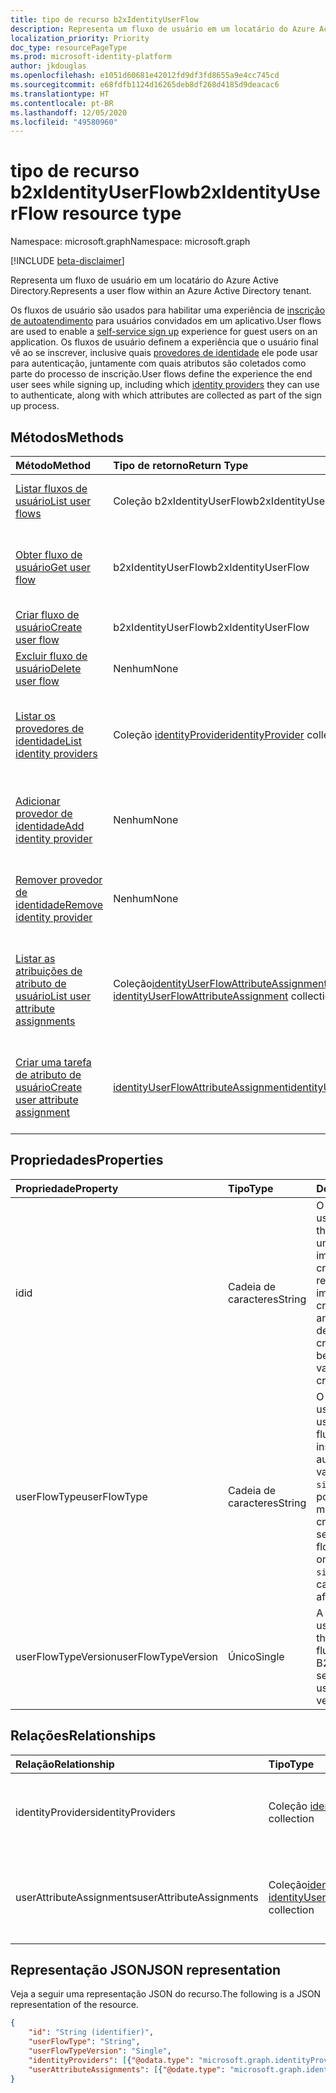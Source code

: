 ```yaml
---
title: tipo de recurso b2xIdentityUserFlow
description: Representa um fluxo de usuário em um locatário do Azure Active Directory.
localization_priority: Priority
doc_type: resourcePageType
ms.prod: microsoft-identity-platform
author: jkdouglas
ms.openlocfilehash: e1051d60681e42012fd9df3fd8655a9e4cc745cd
ms.sourcegitcommit: e68fdfb1124d16265deb8df268d4185d9deacac6
ms.translationtype: HT
ms.contentlocale: pt-BR
ms.lasthandoff: 12/05/2020
ms.locfileid: "49580960"
---
```

# <a name="b2xidentityuserflow-resource-type"></a><span data-ttu-id="3bac9-103">tipo de recurso b2xIdentityUserFlow</span><span class="sxs-lookup"><span data-stu-id="3bac9-103">b2xIdentityUserFlow resource type</span></span>

<span data-ttu-id="3bac9-104">Namespace: microsoft.graph</span><span class="sxs-lookup"><span data-stu-id="3bac9-104">Namespace: microsoft.graph</span></span>

[!INCLUDE [beta-disclaimer](../../includes/beta-disclaimer.md)]

<span data-ttu-id="3bac9-105">Representa um fluxo de usuário em um locatário do Azure Active Directory.</span><span class="sxs-lookup"><span data-stu-id="3bac9-105">Represents a user flow within an Azure Active Directory tenant.</span></span>

<span data-ttu-id="3bac9-106">Os fluxos de usuário são usados para habilitar uma experiência de [inscrição de autoatendimento](/azure/active-directory/external-identities/self-service-sign-up-overview) para usuários convidados em um aplicativo.</span><span class="sxs-lookup"><span data-stu-id="3bac9-106">User flows are used to enable a [self-service sign up](/azure/active-directory/external-identities/self-service-sign-up-overview) experience for guest users on an application.</span></span> <span data-ttu-id="3bac9-107">Os fluxos de usuário definem a experiência que o usuário final vê ao se inscrever, inclusive quais [provedores de identidade](/azure/active-directory/external-identities/identity-providers) ele pode usar para autenticação, juntamente com quais atributos são coletados como parte do processo de inscrição.</span><span class="sxs-lookup"><span data-stu-id="3bac9-107">User flows define the experience the end user sees while signing up, including which [identity providers](/azure/active-directory/external-identities/identity-providers) they can use to authenticate, along with which attributes are collected as part of the sign up process.</span></span>

## <a name="methods"></a><span data-ttu-id="3bac9-108">Métodos</span><span class="sxs-lookup"><span data-stu-id="3bac9-108">Methods</span></span>

| <span data-ttu-id="3bac9-109">Método</span><span class="sxs-lookup"><span data-stu-id="3bac9-109">Method</span></span>       | <span data-ttu-id="3bac9-110">Tipo de retorno</span><span class="sxs-lookup"><span data-stu-id="3bac9-110">Return Type</span></span>  |<span data-ttu-id="3bac9-111">Descrição</span><span class="sxs-lookup"><span data-stu-id="3bac9-111">Description</span></span>|
|:---------------|:--------|:----------|
|[<span data-ttu-id="3bac9-112">Listar fluxos de usuário</span><span class="sxs-lookup"><span data-stu-id="3bac9-112">List user flows</span></span>](../api/identitycontainer-list-b2xuserflows.md)|<span data-ttu-id="3bac9-113">Coleção b2xIdentityUserFlow</span><span class="sxs-lookup"><span data-stu-id="3bac9-113">b2xIdentityUserFlow collection</span></span>|<span data-ttu-id="3bac9-114">Recupere todos os fluxos de usuário B2X.</span><span class="sxs-lookup"><span data-stu-id="3bac9-114">Retrieve all B2X user flows.</span></span>|
|[<span data-ttu-id="3bac9-115">Obter fluxo de usuário</span><span class="sxs-lookup"><span data-stu-id="3bac9-115">Get user flow</span></span>](../api/b2xidentityuserflow-get.md)|<span data-ttu-id="3bac9-116">b2xIdentityUserFlow</span><span class="sxs-lookup"><span data-stu-id="3bac9-116">b2xIdentityUserFlow</span></span>|<span data-ttu-id="3bac9-117">Recupere as propriedades de um fluxo de usuário B2X.</span><span class="sxs-lookup"><span data-stu-id="3bac9-117">Retrieve properties of a B2X user flow.</span></span>|
|[<span data-ttu-id="3bac9-118">Criar fluxo de usuário</span><span class="sxs-lookup"><span data-stu-id="3bac9-118">Create user flow</span></span>](../api/identitycontainer-post-b2xuserflows.md)|<span data-ttu-id="3bac9-119">b2xIdentityUserFlow</span><span class="sxs-lookup"><span data-stu-id="3bac9-119">b2xIdentityUserFlow</span></span>|<span data-ttu-id="3bac9-120">Crie um novo fluxo de usuário B2X.</span><span class="sxs-lookup"><span data-stu-id="3bac9-120">Create a new B2X user flow.</span></span>|
|[<span data-ttu-id="3bac9-121">Excluir fluxo de usuário</span><span class="sxs-lookup"><span data-stu-id="3bac9-121">Delete user flow</span></span>](../api/b2xidentityuserflow-delete.md)|<span data-ttu-id="3bac9-122">Nenhum</span><span class="sxs-lookup"><span data-stu-id="3bac9-122">None</span></span>|<span data-ttu-id="3bac9-123">Exclua um fluxo de usuário B2X.</span><span class="sxs-lookup"><span data-stu-id="3bac9-123">Delete a B2X user flow.</span></span>|
|[<span data-ttu-id="3bac9-124">Listar os provedores de identidade</span><span class="sxs-lookup"><span data-stu-id="3bac9-124">List identity providers</span></span>](../api/b2xidentityuserflow-list-identityproviders.md)|<span data-ttu-id="3bac9-125">Coleção [identityProvider](../resources/identityProvider.md)</span><span class="sxs-lookup"><span data-stu-id="3bac9-125">[identityProvider](../resources/identityProvider.md) collection</span></span>|<span data-ttu-id="3bac9-126">Recupere todos os provedores de identidade em um fluxo de usuário B2X.</span><span class="sxs-lookup"><span data-stu-id="3bac9-126">Retrieve all identity providers in a B2X user flow.</span></span>|
|[<span data-ttu-id="3bac9-127">Adicionar provedor de identidade</span><span class="sxs-lookup"><span data-stu-id="3bac9-127">Add identity provider</span></span>](../api/b2xidentityuserflow-post-identityproviders.md)|<span data-ttu-id="3bac9-128">Nenhum</span><span class="sxs-lookup"><span data-stu-id="3bac9-128">None</span></span>|<span data-ttu-id="3bac9-129">Adicione um provedor de identidade a um fluxo de usuário B2X.</span><span class="sxs-lookup"><span data-stu-id="3bac9-129">Add an identity provider to a B2X user flow.</span></span>|
|[<span data-ttu-id="3bac9-130">Remover provedor de identidade</span><span class="sxs-lookup"><span data-stu-id="3bac9-130">Remove identity provider</span></span>](../api/b2xidentityuserflow-delete-identityproviders.md)|<span data-ttu-id="3bac9-131">Nenhum</span><span class="sxs-lookup"><span data-stu-id="3bac9-131">None</span></span>|<span data-ttu-id="3bac9-132">Remova um provedor de identidade de um fluxo de usuário B2X.</span><span class="sxs-lookup"><span data-stu-id="3bac9-132">Remove an identity provider from a B2X user flow.</span></span>|
|[<span data-ttu-id="3bac9-133">Listar as atribuições de atributo de usuário</span><span class="sxs-lookup"><span data-stu-id="3bac9-133">List user attribute assignments</span></span>](../api/b2xidentityuserflow-list-userattributeassignments.md)|<span data-ttu-id="3bac9-134">Coleção[identityUserFlowAttributeAssignment](../resources/identityuserflowattributeassignment.md) </span><span class="sxs-lookup"><span data-stu-id="3bac9-134">[identityUserFlowAttributeAssignment](../resources/identityuserflowattributeassignment.md) collection</span></span>|<span data-ttu-id="3bac9-135">Recupere todas as atribuições de atributos do usuário em um fluxo de usuário B2X.</span><span class="sxs-lookup"><span data-stu-id="3bac9-135">Retrieve all user attribute assignments in a B2X user flow.</span></span>|
|[<span data-ttu-id="3bac9-136">Criar uma tarefa de atributo de usuário</span><span class="sxs-lookup"><span data-stu-id="3bac9-136">Create user attribute assignment</span></span>](../api/b2xidentityuserflow-post-userattributeassignments.md)|[<span data-ttu-id="3bac9-137">identityUserFlowAttributeAssignment</span><span class="sxs-lookup"><span data-stu-id="3bac9-137">identityUserFlowAttributeAssignment</span></span>](../resources/identityuserflowattributeassignment.md)|<span data-ttu-id="3bac9-138">Crie uma atribuição de atributo de usuário em um fluxo de usuário B2X.</span><span class="sxs-lookup"><span data-stu-id="3bac9-138">Create a user attribute assignment in a B2X user flow.</span></span>|

## <a name="properties"></a><span data-ttu-id="3bac9-139">Propriedades</span><span class="sxs-lookup"><span data-stu-id="3bac9-139">Properties</span></span>

|<span data-ttu-id="3bac9-140">Propriedade</span><span class="sxs-lookup"><span data-stu-id="3bac9-140">Property</span></span>|<span data-ttu-id="3bac9-141">Tipo</span><span class="sxs-lookup"><span data-stu-id="3bac9-141">Type</span></span>|<span data-ttu-id="3bac9-142">Descrição</span><span class="sxs-lookup"><span data-stu-id="3bac9-142">Description</span></span>|
|:---------------|:--------|:----------|
|<span data-ttu-id="3bac9-143">id</span><span class="sxs-lookup"><span data-stu-id="3bac9-143">id</span></span>|<span data-ttu-id="3bac9-144">Cadeia de caracteres</span><span class="sxs-lookup"><span data-stu-id="3bac9-144">String</span></span>|<span data-ttu-id="3bac9-145">O nome do fluxo de usuário.</span><span class="sxs-lookup"><span data-stu-id="3bac9-145">The name of the user flow.</span></span> <span data-ttu-id="3bac9-146">Esse é um valor obrigatório e imutável após sua criação.</span><span class="sxs-lookup"><span data-stu-id="3bac9-146">This is a required value and is immutable after it's created.</span></span> <span data-ttu-id="3bac9-147">O nome será antecedido pelo valor de `B2X_1_` após a criação.</span><span class="sxs-lookup"><span data-stu-id="3bac9-147">The name will be prefixed with the value of `B2X_1_` after creation.</span></span>|
|<span data-ttu-id="3bac9-148">userFlowType</span><span class="sxs-lookup"><span data-stu-id="3bac9-148">userFlowType</span></span>|<span data-ttu-id="3bac9-149">Cadeia de caracteres</span><span class="sxs-lookup"><span data-stu-id="3bac9-149">String</span></span>|<span data-ttu-id="3bac9-150">O tipo de fluxo de usuário.</span><span class="sxs-lookup"><span data-stu-id="3bac9-150">The type of user flow.</span></span> <span data-ttu-id="3bac9-151">Para os fluxos de usuário de inscrição de autoatendimento, o valor só poderá ser `signUpOrSignIn` e não poderá ser modificado após a criação.</span><span class="sxs-lookup"><span data-stu-id="3bac9-151">For self-service sign up user flows, the value can only be `signUpOrSignIn` and cannot be modified after creation.</span></span>|
|<span data-ttu-id="3bac9-152">userFlowTypeVersion</span><span class="sxs-lookup"><span data-stu-id="3bac9-152">userFlowTypeVersion</span></span>|<span data-ttu-id="3bac9-153">Único</span><span class="sxs-lookup"><span data-stu-id="3bac9-153">Single</span></span>|<span data-ttu-id="3bac9-154">A versão do fluxo de usuário.</span><span class="sxs-lookup"><span data-stu-id="3bac9-154">The version of the user flow.</span></span> <span data-ttu-id="3bac9-155">Para fluxos de usuário B2X, a versão é sempre `1`.</span><span class="sxs-lookup"><span data-stu-id="3bac9-155">For B2X user flows, the version is always `1`.</span></span>|

## <a name="relationships"></a><span data-ttu-id="3bac9-156">Relações</span><span class="sxs-lookup"><span data-stu-id="3bac9-156">Relationships</span></span>

| <span data-ttu-id="3bac9-157">Relação</span><span class="sxs-lookup"><span data-stu-id="3bac9-157">Relationship</span></span>       | <span data-ttu-id="3bac9-158">Tipo</span><span class="sxs-lookup"><span data-stu-id="3bac9-158">Type</span></span>  |<span data-ttu-id="3bac9-159">Descrição</span><span class="sxs-lookup"><span data-stu-id="3bac9-159">Description</span></span>|
|:---------------|:--------|:----------|
|<span data-ttu-id="3bac9-160">identityProviders</span><span class="sxs-lookup"><span data-stu-id="3bac9-160">identityProviders</span></span>|<span data-ttu-id="3bac9-161">Coleção [identityProvider](../resources/identityprovider.md)</span><span class="sxs-lookup"><span data-stu-id="3bac9-161">[identityProvider](../resources/identityprovider.md) collection</span></span>|<span data-ttu-id="3bac9-162">Os provedores de identidade incluídos no fluxo de usuário.</span><span class="sxs-lookup"><span data-stu-id="3bac9-162">The identity providers included in the user flow.</span></span>|
|<span data-ttu-id="3bac9-163">userAttributeAssignments</span><span class="sxs-lookup"><span data-stu-id="3bac9-163">userAttributeAssignments</span></span>|<span data-ttu-id="3bac9-164">Coleção[identityUserFlowAttributeAssignment](../resources/identityuserflowattributeassignment.md) </span><span class="sxs-lookup"><span data-stu-id="3bac9-164">[identityUserFlowAttributeAssignment](../resources/identityuserflowattributeassignment.md) collection</span></span>|<span data-ttu-id="3bac9-165">As atribuições de atributo de usuário incluídas no fluxo do usuário.</span><span class="sxs-lookup"><span data-stu-id="3bac9-165">The user attribute assignments included in the user flow.</span></span>|

## <a name="json-representation"></a><span data-ttu-id="3bac9-166">Representação JSON</span><span class="sxs-lookup"><span data-stu-id="3bac9-166">JSON representation</span></span>

<span data-ttu-id="3bac9-167">Veja a seguir uma representação JSON do recurso.</span><span class="sxs-lookup"><span data-stu-id="3bac9-167">The following is a JSON representation of the resource.</span></span>

<!-- {
  "blockType": "resource",
  "@odata.type": "microsoft.graph.b2xIdentityUserFlow",
  "optionalProperties": [],
  "keyProperty": "id"
} -->

```json
{
    "id": "String (identifier)",
    "userFlowType": "String",
    "userFlowTypeVersion": "Single",
    "identityProviders": [{"@odata.type": "microsoft.graph.identityProvider"}],
    "userAttributeAssignments": [{"@odate.type": "microsoft.graph.identityUserFlowAttributeAssignment"}]
}
```
